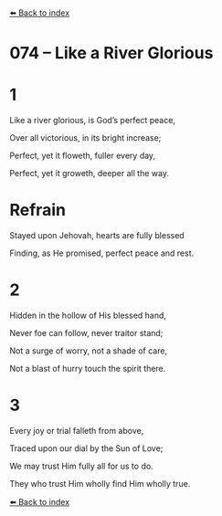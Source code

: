 [⬅️ Back to index](../README.md)

# 074 – Like a River Glorious





# 1

Like a river glorious, is God’s perfect peace,

Over all victorious, in its bright increase;

Perfect, yet it floweth, fuller every day,

Perfect, yet it groweth, deeper all the way.



# Refrain

Stayed upon Jehovah, hearts are fully blessed

Finding, as He promised, perfect peace and rest.



# 2

Hidden in the hollow of His blessed hand,

Never foe can follow, never traitor stand;

Not a surge of worry, not a shade of care,

Not a blast of hurry touch the spirit there.



# 3

Every joy or trial falleth from above,

Traced upon our dial by the Sun of Love;

We may trust Him fully all for us to do.

They who trust Him wholly find Him wholly true.

[⬅️ Back to index](../README.md)
